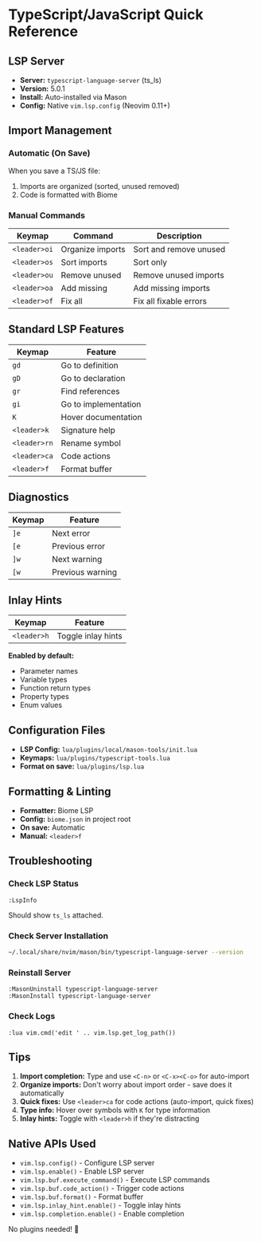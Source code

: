# TypeScript/JavaScript Quick Reference

## LSP Server
- **Server:** `typescript-language-server` (ts_ls)
- **Version:** 5.0.1
- **Install:** Auto-installed via Mason
- **Config:** Native `vim.lsp.config` (Neovim 0.11+)

## Import Management

### Automatic (On Save)
When you save a TS/JS file:
1. Imports are organized (sorted, unused removed)
2. Code is formatted with Biome

### Manual Commands

| Keymap | Command | Description |
|--------|---------|-------------|
| `<leader>oi` | Organize imports | Sort and remove unused |
| `<leader>os` | Sort imports | Sort only |
| `<leader>ou` | Remove unused | Remove unused imports |
| `<leader>oa` | Add missing | Add missing imports |
| `<leader>of` | Fix all | Fix all fixable errors |

## Standard LSP Features

| Keymap | Feature |
|--------|---------|
| `gd` | Go to definition |
| `gD` | Go to declaration |
| `gr` | Find references |
| `gi` | Go to implementation |
| `K` | Hover documentation |
| `<leader>k` | Signature help |
| `<leader>rn` | Rename symbol |
| `<leader>ca` | Code actions |
| `<leader>f` | Format buffer |

## Diagnostics

| Keymap | Feature |
|--------|---------|
| `]e` | Next error |
| `[e` | Previous error |
| `]w` | Next warning |
| `[w` | Previous warning |

## Inlay Hints

| Keymap | Feature |
|--------|---------|
| `<leader>h` | Toggle inlay hints |

**Enabled by default:**
- Parameter names
- Variable types
- Function return types
- Property types
- Enum values

## Configuration Files

- **LSP Config:** `lua/plugins/local/mason-tools/init.lua`
- **Keymaps:** `lua/plugins/typescript-tools.lua`
- **Format on save:** `lua/plugins/lsp.lua`

## Formatting & Linting

- **Formatter:** Biome LSP
- **Config:** `biome.json` in project root
- **On save:** Automatic
- **Manual:** `<leader>f`

## Troubleshooting

### Check LSP Status
```vim
:LspInfo
```
Should show `ts_ls` attached.

### Check Server Installation
```bash
~/.local/share/nvim/mason/bin/typescript-language-server --version
```

### Reinstall Server
```vim
:MasonUninstall typescript-language-server
:MasonInstall typescript-language-server
```

### Check Logs
```vim
:lua vim.cmd('edit ' .. vim.lsp.get_log_path())
```

## Tips

1. **Import completion:** Type and use `<C-n>` or `<C-x><C-o>` for auto-import
2. **Organize imports:** Don't worry about import order - save does it automatically
3. **Quick fixes:** Use `<leader>ca` for code actions (auto-import, quick fixes)
4. **Type info:** Hover over symbols with `K` for type information
5. **Inlay hints:** Toggle with `<leader>h` if they're distracting

## Native APIs Used

- `vim.lsp.config()` - Configure LSP server
- `vim.lsp.enable()` - Enable LSP server  
- `vim.lsp.buf.execute_command()` - Execute LSP commands
- `vim.lsp.buf.code_action()` - Trigger code actions
- `vim.lsp.buf.format()` - Format buffer
- `vim.lsp.inlay_hint.enable()` - Toggle inlay hints
- `vim.lsp.completion.enable()` - Enable completion

No plugins needed! 🎉
